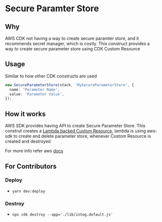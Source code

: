 # Secure Paramter Store

## Why

AWS CDK not having a way to create secure paramter store, and it recommends secret manager, which is costly.
This construct provides a way to create secure parameter store using CDK Custom Resource

## Usage

Similar to how other CDK constructs are used

```typescript
new SecureParameterStore(stack, 'MySecureParameterStore', {
  name: 'Parameter Name',
  value: 'Parameter Value',
});
```

## How it works

AWS SDK provides having API to create Secure Parameter Store. This construt creates a [Lambda backed Custom Resource](https://docs.aws.amazon.com/AWSCloudFormation/latest/UserGuide/template-custom-resources-lambda.html), lambda is using aws-sdk to create and delete parameter store, whenever Custom Resource is created and destroyed

For more info refer aws [docs](https://docs.aws.amazon.com/AWSCloudFormation/latest/UserGuide/template-custom-resources.html)

## For Contributors

### Deploy

- `yarn dev:deploy`

### Destroy

- `npx cdk destroy --app='./lib/integ.default.js'`
